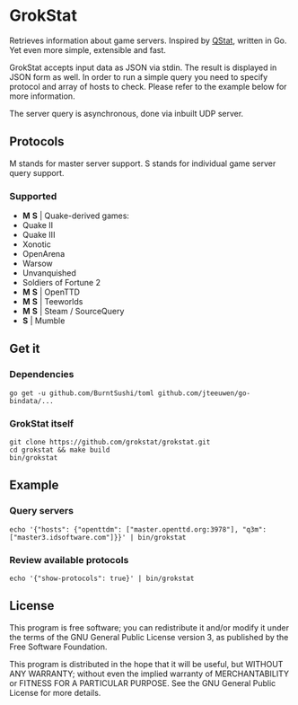 # GrokStat
Retrieves information about game servers. Inspired by [QStat](https://github.com/multiplay/qstat), written in Go. Yet even more simple, extensible and fast.

GrokStat accepts input data as JSON via stdin. The result is displayed in JSON form as well. In order to run a simple query you need to specify protocol and array of hosts to check. Please refer to the example below for more information.

The server query is asynchronous, done via inbuilt UDP server.

## Protocols
M stands for master server support. S stands for individual game server query support.

### Supported
- **M** **S** | Quake-derived games:
 - Quake II
 - Quake III
 - Xonotic
 - OpenArena
 - Warsow
 - Unvanquished
 - Soldiers of Fortune 2
- **M** **S** | OpenTTD
- **M** **S** | Teeworlds
- **M** **S** | Steam / SourceQuery
- **S** | Mumble

## Get it
### Dependencies
	go get -u github.com/BurntSushi/toml github.com/jteeuwen/go-bindata/...
### GrokStat itself
	git clone https://github.com/grokstat/grokstat.git
    cd grokstat && make build
    bin/grokstat

## Example
### Query servers
    echo '{"hosts": {"openttdm": ["master.openttd.org:3978"], "q3m": ["master3.idsoftware.com"]}}' | bin/grokstat
### Review available protocols
    echo '{"show-protocols": true}' | bin/grokstat

## License
This program is free software; you can redistribute it and/or modify it under the terms of the GNU General Public License version 3, as published by the Free Software Foundation.

This program is distributed in the hope that it will be useful, but WITHOUT ANY WARRANTY; without even the implied warranty of MERCHANTABILITY or FITNESS FOR A PARTICULAR PURPOSE. See the GNU General Public License for more details.
